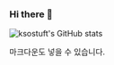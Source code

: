 ### Hi there 👋

<!--
**ksostuft/ksostuft** is a ✨ _special_ ✨ repository because its `README.md` (this file) appears on your GitHub profile.

Here are some ideas to get you started:

- 🔭 I’m currently working on ...
- 🌱 I’m currently learning ...
- 👯 I’m looking to collaborate on ...
- 🤔 I’m looking for help with ...
- 💬 Ask me about ...
- 📫 How to reach me: ...
- 😄 Pronouns: ...
- ⚡ Fun fact: ...
-->

![ksostuft's GitHub stats](https://github-readme-stats.vercel.app/api?username=ksostuft&show_icons=true&theme=transparent)



마크다운도 넣을 수 있습니다.
